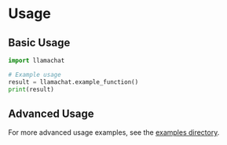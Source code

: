 # Usage

## Basic Usage

```python
import llamachat

# Example usage
result = llamachat.example_function()
print(result)
```

## Advanced Usage

For more advanced usage examples, see the [examples directory](../examples/).
